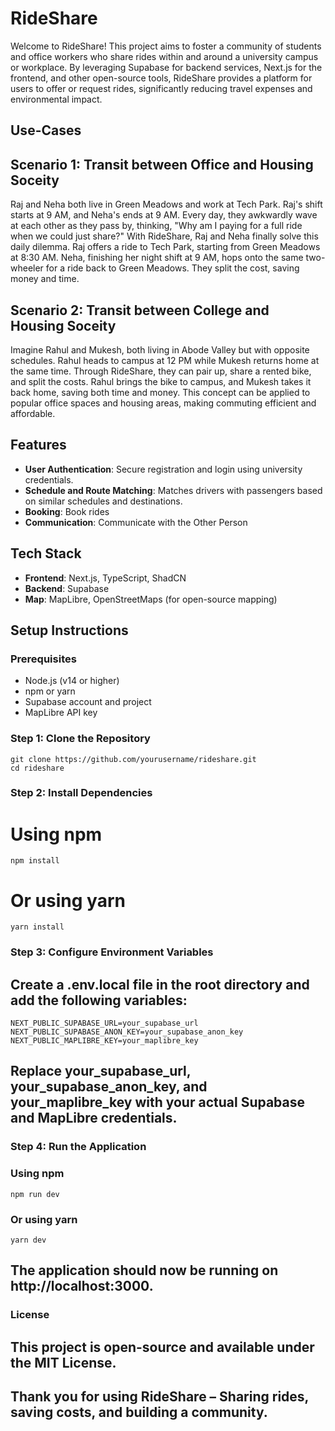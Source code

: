 # RideShare

Welcome to RideShare! This project aims to foster a community of students and office workers who share rides within and around a university campus or workplace. By leveraging Supabase for backend services, Next.js for the frontend, and other open-source tools, RideShare provides a platform for users to offer or request rides, significantly reducing travel expenses and environmental impact.

## Use-Cases
## Scenario 1: Transit between Office and Housing Soceity
Raj and Neha both live in Green Meadows and work at Tech Park.
Raj's shift starts at 9 AM, and Neha's ends at 9 AM. Every day, they awkwardly wave at each other as they pass by, thinking, "Why am I paying for a full ride when we could just share?"
With RideShare, Raj and Neha finally solve this daily dilemma. Raj offers a ride to Tech Park, starting from Green Meadows at 8:30 AM. Neha, finishing her night shift at 9 AM, hops onto the same two-wheeler for a ride back to Green Meadows. They split the cost, saving money and time.

## Scenario 2: Transit between College and Housing Soceity
Imagine Rahul and Mukesh, both living in Abode Valley but with opposite schedules. Rahul heads to campus at 12 PM while Mukesh returns home at the same time. Through RideShare, they can pair up, share a rented bike, and split the costs. Rahul brings the bike to campus, and Mukesh takes it back home, saving both time and money. This concept can be applied to popular office spaces and housing areas, making commuting efficient and affordable.

## Features

- **User Authentication**: Secure registration and login using university credentials.
- **Schedule and Route Matching**: Matches drivers with passengers based on similar schedules and destinations.
- **Booking**: Book rides
- **Communication**: Communicate with the Other Person

## Tech Stack

- **Frontend**: Next.js, TypeScript, ShadCN
- **Backend**: Supabase
- **Map**: MapLibre, OpenStreetMaps (for open-source mapping)

## Setup Instructions

### Prerequisites

- Node.js (v14 or higher)
- npm or yarn
- Supabase account and project
- MapLibre API key

### Step 1: Clone the Repository

```
git clone https://github.com/yourusername/rideshare.git
cd rideshare
```


### Step 2: Install Dependencies

# Using npm
```
npm install
```

# Or using yarn
```
yarn install
```

### Step 3: Configure Environment Variables
## Create a .env.local file in the root directory and add the following variables:
```
NEXT_PUBLIC_SUPABASE_URL=your_supabase_url
NEXT_PUBLIC_SUPABASE_ANON_KEY=your_supabase_anon_key
NEXT_PUBLIC_MAPLIBRE_KEY=your_maplibre_key
```

## Replace your_supabase_url, your_supabase_anon_key, and your_maplibre_key with your actual Supabase and MapLibre credentials.
### Step 4: Run the Application
### Using npm
```
npm run dev
```

### Or using yarn
```
yarn dev
```

## The application should now be running on http://localhost:3000.

### License
## This project is open-source and available under the MIT License.

## Thank you for using RideShare – Sharing rides, saving costs, and building a community.







